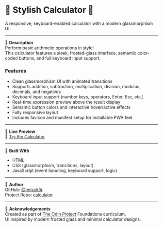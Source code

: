 # 🧮 Stylish Calculator 💫  
A responsive, keyboard-enabled calculator with a modern glassmorphism UI.

---

🔹 **Description**  
Perform basic arithmetic operations in style!  
This calculator features a sleek, frosted-glass interface, semantic color-coded buttons, and full keyboard input support.

### Features
- Clean glassmorphism UI with animated transitions  
- Supports addition, subtraction, multiplication, division, modulus, decimals, and negatives  
- Keyboard input support (number keys, operators, Enter, Esc, etc.)  
- Real-time expression preview above the result display  
- Semantic button colors and interactive hover/active effects  
- Fully responsive layout  
- Includes favicon and manifest setup for installable PWA feel

---

🔹 **Live Preview**  
🔗 [Try the Calculator](https://imissh3r.github.io/calculator/)  
<!-- Replace with your actual repo name if different -->

---

🔹 **Built With**
- HTML  
- CSS (glassmorphism, transitions, layout)  
- JavaScript (event handling, keyboard support, logic)

---

🔹 **Author**  
GitHub: [@Imissh3r](https://github.com/Imissh3r)  
Project Repo: [calculator](https://github.com/Imissh3r/calculator)

---

🔹 **Acknowledgements**  
Created as part of [The Odin Project](https://www.theodinproject.com/) Foundations curriculum.  
UI inspired by modern frosted glass and minimal calculator designs.
